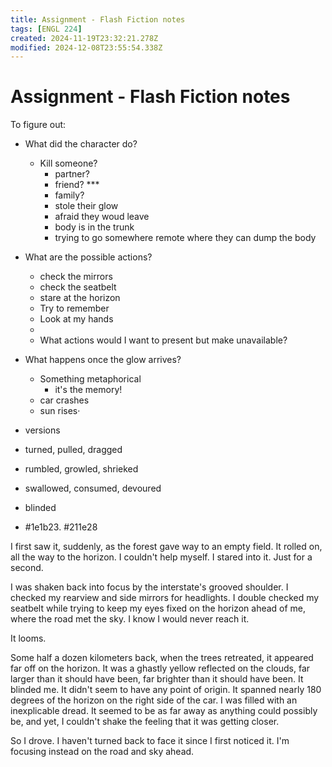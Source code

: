 ```yaml
---
title: Assignment - Flash Fiction notes
tags: [ENGL 224]
created: 2024-11-19T23:32:21.278Z
modified: 2024-12-08T23:55:54.338Z
---
```


# Assignment - Flash Fiction notes

To figure out:
- What did the character do?
	- Kill someone?
    	- partner?
        - friend? ***
        - family?
        - stole their glow
        - afraid they woud leave
        - body is in the trunk
        - trying to go somewhere remote where they can dump the body
- What are the possible actions?
	- check the mirrors
	- check the seatbelt
	- stare at the horizon
	- Try to remember
	- Look at my hands
	- 
	- What actions would I want to present but make unavailable?
- What happens once the glow arrives?
	- Something metaphorical
    	- it's the memory!
    - car crashes
    - sun rises·

- versions
- turned, pulled, dragged
- rumbled, growled, shrieked
- swallowed, consumed, devoured
- blinded
- #1e1b23. #211e28


I first saw it, suddenly, as the forest gave way to an empty field. It rolled on, all the way to the horizon. I couldn't help myself. 
I stared into it.
Just for a second.

I was shaken back into focus by the interstate's grooved shoulder. I checked my rearview and side mirrors for headlights. I double checked my seatbelt while trying to keep my eyes fixed on the horizon ahead of me, where the road met the sky. I know I would never reach it.

It looms.

Some half a dozen kilometers back, when the trees retreated, it appeared far off on the horizon. It was a ghastly yellow reflected on the clouds, far larger than it should have been, far brighter than it should have been. It blinded me. It didn't seem to have any point of origin. It spanned nearly 180 degrees of the horizon on the right side of the car. I was filled with an inexplicable dread. It seemed to be as far away as anything could possibly be, and yet, I couldn't shake the feeling that it was getting closer.

So I drove. I haven't turned back to face it since I first noticed it. I'm focusing instead on the road and sky ahead.
